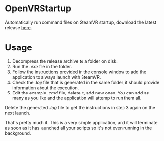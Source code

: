 # OpenVRStartup
Automatically run command files on SteamVR startup, download the latest release [here](https://github.com/BOLL7708/OpenVRStartup/releases).

# Usage
1. Decompress the release archive to a folder on disk.
2. Run the _.exe_ file in the folder.
3. Follow the instructions provided in the console window to add the application to always launch with SteamVR.
4. Check the _.log_ file that is generated in the same folder, it should provide information about the execution.
5. Edit the example _.cmd_ file, delete it, add new ones. You can add as many as you like and the application will attemp to run them all.

Delete the generated _.log_ file to get the instructions in step 3 again on the next launch.

That's pretty much it. This is a very simple application, and it will terminate as soon as it has launched all your scripts so it's not even running in the background.

